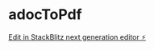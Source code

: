 # adocToPdf

[Edit in StackBlitz next generation editor ⚡️](https://stackblitz.com/~/github.com/AbdelOtsmane/adocToPdf)